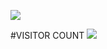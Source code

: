 ![](https://github.com/scottyallenp/scottyallenp/blob/main/snake.svg)



#VISITOR COUNT
![](https://github.com/scottyallenp/scottyallenp/blob/main/counter.svg)
